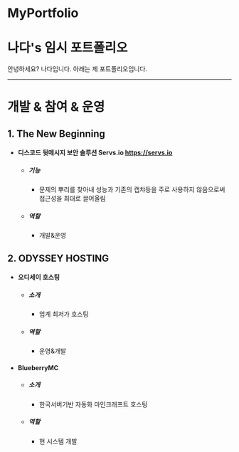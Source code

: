 # MyPortfolio
# 나다's 임시 포트폴리오

안녕하세요? 나다입니다. 아래는 제 포트폴리오입니다.
<hr/>


개발 & 참여 & 운영
=============
##  1. The New Beginning
  * #### 디스코드 뒷메시지 보안 솔루션 Servs.io <https://servs.io>
    * ##### 기능
      * 문제의 뿌리를 찾아내 성능과 기존의 캡챠등을 주로 사용하지 않음으로써 접근성을 최대로 끌어올림
    * ##### 역할
      * 개발&운영
## 2. ODYSSEY HOSTING
  * #### 오디세이 호스팅
    * ##### 소개
      * 업계 최저가 호스팅
    * ##### 역할
      * 운영&개발
  * #### BlueberryMC
    * ##### 소개
      * 한국서버기반 자동화 마인크래프트 호스팅
    * ##### 역할
      * 현 시스템 개발

